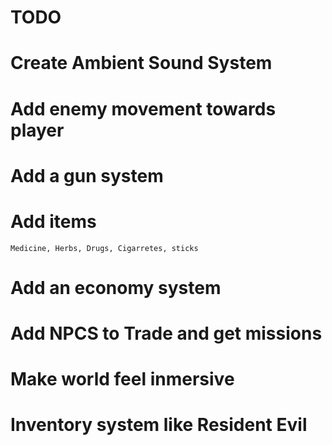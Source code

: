 

# TODO

# Create Ambient Sound System
# Add enemy movement towards player
# Add a gun system
# Add items
    Medicine, Herbs, Drugs, Cigarretes, sticks
# Add an economy system
# Add NPCS to Trade and get missions
# Make world feel inmersive
# Inventory system like Resident Evil